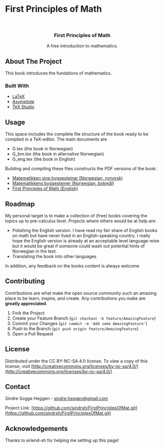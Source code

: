 # First Principles of Math

<!-- PROJECT LOGO -->
<br />
<p align="center">
  <h3 align="center">First Principles of Math</h3>
  <p align="center">
    A free introduction to mathematics.
    <br />
  </p>
</p>


<!-- ABOUT THE PROJECT -->
## About The Project

This book introduces the fundations of mathematics. 

### Built With

* [LaTeX](https://www.latex-project.org/)
* [Asymptote](https://asymptote.sourceforge.io/)
* [TeX Studio](https://www.texstudio.org/)


<!-- USAGE EXAMPLES -->
## Usage

This space includes the complete file structure of the book ready to be compiled in a TeX-editor. The main documents are

- G.tex (the book in Norwegian)
- G_bm.tex (the book in alternative Norwegian)
- G_eng.tex (the book in English)

Building and compiling these files constructs the PDF versions of the book:
- [Matematikken sine byggesteinar (Norwegian, nynorsk)](https://github.com/sindrsh/FirstPrinciplesOfMath/blob/master/G.pdf)
- [Matematikkens byggesteiner (Norwegian, bokmål)](https://github.com/sindrsh/FirstPrinciplesOfMath/blob/master/G_bm.pdf)
- [First Principles of Math (English)](https://github.com/sindrsh/FirstPrinciplesOfMath/blob/master/G_eng.pdf)  

<!-- ROADMAP -->
## Roadmap
My personal target is to make a collection of (free) books covering the topics up to pre-calculus level. Projects where others would be at help are:
- Polishing the English version. I have read my fair share of English books on math but have never lived in an English-speaking country. I really hope the English version is already at an acceptable level language-wise but it would be great if someone could wash out potential hints of Norwegian in the text.
- Translating the book into other languages

In addition, any feedback on the books content is always welcome

<!-- CONTRIBUTING -->
## Contributing

Contributions are what make the open source community such an amazing place to be learn, inspire, and create. Any contributions you make are **greatly appreciated**.

1. Fork the Project
2. Create your Feature Branch (`git checkout -b feature/AmazingFeature`)
3. Commit your Changes (`git commit -m 'Add some AmazingFeature'`)
4. Push to the Branch (`git push origin feature/AmazingFeature`)
5. Open a Pull Request


<!-- LICENSE -->
## License

Distributed under the CC BY-NC-SA 4.0 license. To view a copy of this license, visit [http://creativecommons.org/licenses/by-nc-sa/4.0/](http://creativecommons.org/licenses/by-nc-sa/4.0/)




<!-- CONTACT -->
## Contact

Sindre Sogge Heggen - sindre.heggen@gmail.com

Project Link: [https://github.com/sindrsh/FirstPrinciplesOfMat.git](https://github.com/sindrsh/FirstPrinciplesOfMat.git)



<!-- ACKNOWLEDGEMENTS -->
## Acknowledgements
Thanks to erlend-sh for helping me setting up this page!


